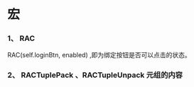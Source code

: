 # 宏

### 1、 RAC

RAC(self.loginBtn, enabled)  ,即为绑定按钮是否可以点击的状态。&#x20;



### 2、 RACTuplePack 、RACTupleUnpack 元组的内容





